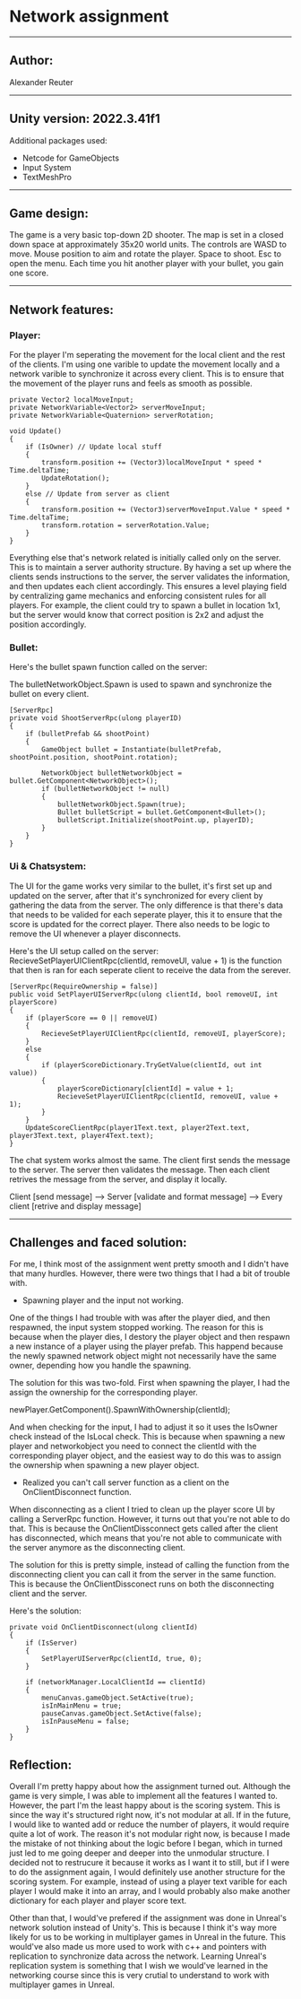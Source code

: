  # Network assignment
------------------------------------------------------------------------------------------------------------------------------------------------------------------------------------------------
## **Author:**
Alexander Reuter

------------------------------------------------------------------------------------------------------------------------------------------------------------------------------------------------
## **Unity version: 2022.3.41f1**
Additional packages used: 
* Netcode for GameObjects
* Input System
* TextMeshPro

------------------------------------------------------------------------------------------------------------------------------------------------------------------------------------------------
## **Game design:**
The game is a very basic top-down 2D shooter.
The map is set in a closed down space at approximately 35x20 world units.
The controls are WASD to move. Mouse position to aim and rotate the player. Space to shoot. Esc to open the menu.
Each time you hit another player with your bullet, you gain one score. 

------------------------------------------------------------------------------------------------------------------------------------------------------------------------------------------------
## **Network features:**

### **Player:**
For the player I'm seperating the movement for the local client and the rest of the clients. I'm using one varible to update the movement locally and a network varible to synchronize it across every client. This is to ensure that the movement of the player runs and feels as smooth as possible.  

    private Vector2 localMoveInput;
    private NetworkVariable<Vector2> serverMoveInput;
    private NetworkVariable<Quaternion> serverRotation;

    void Update()
    {
        if (IsOwner) // Update local stuff
        {
            transform.position += (Vector3)localMoveInput * speed * Time.deltaTime;
            UpdateRotation();
        }
        else // Update from server as client
        {
            transform.position += (Vector3)serverMoveInput.Value * speed * Time.deltaTime;
            transform.rotation = serverRotation.Value;
        }
    }

Everything else that's network related is initially called only on the server. This is to maintain a server authority structure. By having a set up where the clients sends instructions to the server, the server validates the information, and then updates each client accordingly. This ensures a level playing field by centralizing game mechanics and enforcing consistent rules for all players. For example, the client could try to spawn a bullet in location 1x1, but the server would know that correct position is 2x2 and adjust the position accordingly. 

### **Bullet:**
Here's the bullet spawn function called on the server:

The bulletNetworkObject.Spawn is used to spawn and synchronize the bullet on every client.

    [ServerRpc]
    private void ShootServerRpc(ulong playerID)
    {
        if (bulletPrefab && shootPoint)
        {
            GameObject bullet = Instantiate(bulletPrefab, shootPoint.position, shootPoint.rotation);
            
            NetworkObject bulletNetworkObject = bullet.GetComponent<NetworkObject>();
            if (bulletNetworkObject != null)
            {
                bulletNetworkObject.Spawn(true); 
                Bullet bulletScript = bullet.GetComponent<Bullet>();
                bulletScript.Initialize(shootPoint.up, playerID);
            }
        }
    }

### **Ui & Chatsystem:**
The UI for the game works very similar to the bullet, it's first set up and updated on the server, after that it's synchronized for every client by gathering the data from the server. The only difference is that there's data that needs to be valided for each seperate player, this it to ensure that the score is updated for the correct player. There also needs to be logic to remove the UI whenever a player disconnects.

Here's the UI setup called on the server:
RecieveSetPlayerUIClientRpc(clientId, removeUI, value + 1) is the function that then is ran for each seperate client to receive the data from the serever.

    [ServerRpc(RequireOwnership = false)]
    public void SetPlayerUIServerRpc(ulong clientId, bool removeUI, int playerScore)
    {
        if (playerScore == 0 || removeUI)
        {
            RecieveSetPlayerUIClientRpc(clientId, removeUI, playerScore);
        }
        else
        {
            if (playerScoreDictionary.TryGetValue(clientId, out int value))
            {
                playerScoreDictionary[clientId] = value + 1;
                RecieveSetPlayerUIClientRpc(clientId, removeUI, value + 1);
            }
        }
        UpdateScoreClientRpc(player1Text.text, player2Text.text, player3Text.text, player4Text.text);
    }

The chat system works almost the same. The client first sends the message to the server. The server then validates the message. Then each client retrives the message from the server, and display it locally. 

Client [send message] --> Server [validate and format message] --> Every client [retrive and display message]
    
------------------------------------------------------------------------------------------------------------------------------------------------------------------------------------------------
## **Challenges and faced solution:**

For me, I think most of the assignment went pretty smooth and I didn't have that many hurdles. However, there were two things that I had a bit of trouble with.

* Spawning player and the input not working.

One of the things I had trouble with was after the player died, and then respawned, the input system stopped working. The reason for this is because when the player dies, I destory the player object and then respawn a new instance of a player using the player prefab. This happend because the newly spawned network object might not necessarily have the same owner, depending how you handle the spawning. 

The solution for this was two-fold. First when spawning the player, I had the assign the ownership for the corresponding player.  

newPlayer.GetComponent<NetworkObject>().SpawnWithOwnership(clientId);

And when checking for the input, I had to adjust it so it uses the IsOwner check instead of the IsLocal check. This is because when spawning a new player and networkobject you need to connect the clientId with the corresponding player object, and the easiest way to do this was to assign the ownership when spawning a new player object. 

* Realized you can't call server function as a client on the OnClientDisconnect function.

When disconnecting as a client I tried to clean up the player score UI by calling a ServerRpc function. However, it turns out that you're not able to do that. This is because the OnClientDissconnect gets called after the client has disconnected, which means that you're not able to communicate with the server anymore as the disconnecting client. 

The solution for this is pretty simple, instead of calling the function from the disconnecting client you can call it from the server in the same function. This is because the OnClientDissconect runs on both the disconnecting client and the server. 

Here's the solution:

    private void OnClientDisconnect(ulong clientId)
    {
        if (IsServer)
        {
            SetPlayerUIServerRpc(clientId, true, 0);
        }
        
        if (networkManager.LocalClientId == clientId)
        {
            menuCanvas.gameObject.SetActive(true);
            isInMainMenu = true;
            pauseCanvas.gameObject.SetActive(false);
            isInPauseMenu = false;
        }
    }

## **Reflection:**
Overall I'm pretty happy about how the assignment turned out. Although the game is very simple, I was able to implement all the features I wanted to. However, the part I'm the least happy about is the scoring system. This is since the way it's structured right now, it's not modular at all. If in the future, I would like to wanted add or reduce the number of players, it would require quite a lot of work. The reason it's not modular right now, is because I made the mistake of not thinking about the logic before I began, which in turned just led to me going deeper and deeper into the unmodular structure. I decided not to restrucure it because it works as I want it to still, but if I were to do the assignment again, I would definitely use another structure for the scoring system. For example, instead of using a player text varible for each player I would make it into an array, and I would probably also make another dictionary for each player and player score text.

Other than that, I would've prefered if the assignment was done in Unreal's network solution instead of Unity's. This is because I think it's way more likely for us to be working in multiplayer games in Unreal in the future. This would've also made us more used to work with c++ and pointers with replication to synchronize data across the network. Learning Unreal's replication system is something that I wish we would've learned in the networking course since this is very crutial to understand to work with multiplayer games in Unreal.

